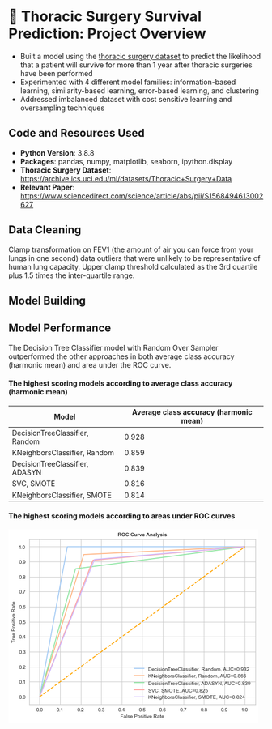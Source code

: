 # :hospital: Thoracic Surgery Survival Prediction: Project Overview
* Built a model using the [thoracic surgery dataset](https://archive.ics.uci.edu/ml/datasets/Thoracic+Surgery+Data) to predict the likelihood that a patient will survive for more than 1 year after thoracic surgeries have been performed
* Experimented with 4 different model families: information-based learning, similarity-based learning, error-based learning, and clustering
* Addressed imbalanced dataset with cost sensitive learning and oversampling techniques

## Code and Resources Used
* **Python Version**: 3.8.8
* **Packages**: pandas, numpy, matplotlib, seaborn, ipython.display
* **Thoracic Surgery Dataset**: https://archive.ics.uci.edu/ml/datasets/Thoracic+Surgery+Data
* **Relevant Paper**: https://www.sciencedirect.com/science/article/abs/pii/S1568494613002627

## Data Cleaning
Clamp transformation on FEV1 (the amount of air you can force from your lungs in one second) data outliers that were unlikely to be representative of human lung capacity. Upper clamp threshold calculated as the 3rd quartile plus 1.5 times the inter-quartile range.

## Model Building


## Model Performance
The Decision Tree Classifier model with Random Over Sampler outperformed the other approaches in both average class accuracy (harmonic mean) and area under the ROC curve.

#### The highest scoring models according to average class accuracy (harmonic mean)

| Model  | Average class accuracy (harmonic mean) |
| ----------- | ----------- |
| DecisionTreeClassifier, Random  | 0.928 |
| KNeighborsClassifier, Random  | 0.859 |
| DecisionTreeClassifier, ADASYN  | 	0.839 |
| SVC, SMOTE  | 0.816 |
| KNeighborsClassifier, SMOTE  | 0.814 |

#### The highest scoring models according to areas under ROC curves
![ROC Curve Analysis](https://github.com/ayanoyamamoto0/assignments_2021-2022/blob/main/data_analytics/roc_curve.png)
